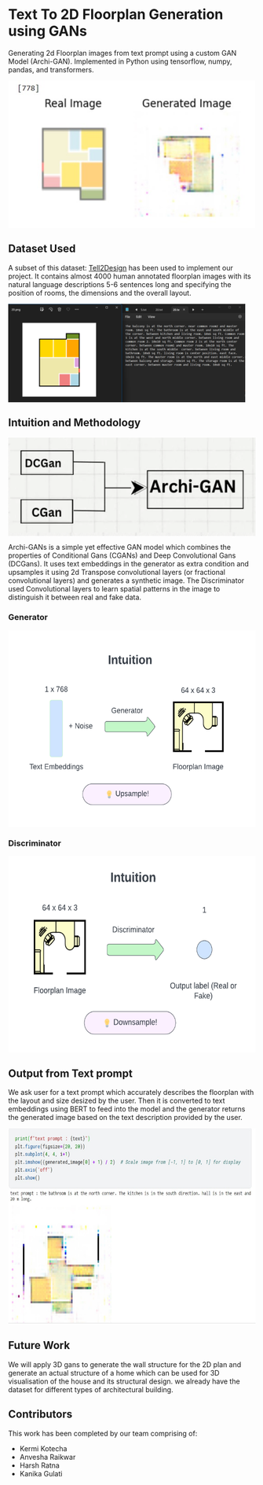 # Text To 2D Floorplan Generation using GANs

Generating 2d Floorplan images from text prompt using a custom GAN Model (Archi-GAN). Implemented in Python using tensorflow, numpy, pandas, and transformers.

<p align='center'><a href="https://github.com/Harsh-Ratna/Text-to-2d-Floorplan-Generation-using-GANs/blob/main/output%20images/real_vs_generated.jpg?raw=true" target="blank"><img align="center" src="https://github.com/Harsh-Ratna/Text-to-2d-Floorplan-Generation-using-GANs/blob/main/output%20images/real_vs_generated.jpg?raw=true" height="300" /></a></p>

## Dataset Used
A subset of this dataset: [Tell2Design](https://github.com/LengSicong/Tell2Design) has been used to implement our project. 
It contains almost 4000 human annotated floorplan images with its natural language descriptions 5-6 sentences long and specifying the position of rooms, the dimensions and the overall layout.

<a href="https://github.com/Harsh-Ratna/Text-to-2d-Floorplan-Generation-using-GANs/blob/main/Dataset/floorplan_image_with_text_description.png?raw=true" target="blank"><img align="center" src="https://github.com/Harsh-Ratna/Text-to-2d-Floorplan-Generation-using-GANs/blob/main/Dataset/floorplan_image_with_text_description.png?raw=true" height="200" /></a>


## Intuition and Methodology
<a href="https://github.com/Harsh-Ratna/Text-to-2d-Floorplan-Generation-using-GANs/blob/main/diagrams/Archi_gan_simple.png?raw=true" target="blank"><img align="center" src="https://github.com/Harsh-Ratna/Text-to-2d-Floorplan-Generation-using-GANs/blob/main/diagrams/Archi_gan_simple.png?raw=true" height="200" /></a>

Archi-GANs is a simple yet effective GAN model which  combines the properties of Conditional Gans (CGANs) and Deep Convolutional Gans (DCGans). It uses text embeddings in the generator as extra condition and upsamples it using 2d Transpose convolutional layers (or fractional convolutional layers) and generates a synthetic image.
The Discriminator used Convolutional layers to learn spatial patterns in the image to distinguish it between real and fake data.

### Generator
<a href="https://github.com/Harsh-Ratna/Text-to-2d-Floorplan-Generation-using-GANs/blob/main/diagrams/generator_logic_diagram.png?raw=true" target="blank"><img align="center" src="https://github.com/Harsh-Ratna/Text-to-2d-Floorplan-Generation-using-GANs/blob/main/diagrams/generator_logic_diagram.png?raw=true" height="400" /></a>
### Discriminator
<a href="https://github.com/Harsh-Ratna/Text-to-2d-Floorplan-Generation-using-GANs/blob/main/diagrams/discriminator_logic_diagram.png?raw=true" target="blank"><img align="center" src="https://github.com/Harsh-Ratna/Text-to-2d-Floorplan-Generation-using-GANs/blob/main/diagrams/discriminator_logic_diagram.png?raw=true" height="400" /></a>

## Output from Text prompt
We ask user for a text prompt which accurately describes the floorplan with the layout and size desized by the user. Then it is converted to text embeddings using BERT to feed into the model and the generator returns the generated image based on the text description provided by the user.

<a href="https://github.com/Harsh-Ratna/Text-to-2d-Floorplan-Generation-using-GANs/blob/main/output%20images/text_prompt.jpg?raw=true" target="blank"><img align="center" src="https://github.com/Harsh-Ratna/Text-to-2d-Floorplan-Generation-using-GANs/blob/main/output%20images/text_prompt.jpg?raw=true" height="400" /></a>

## Future Work
We will apply 3D gans to generate the wall structure for the 2D plan and generate an actual structure of a home which can be used for 3D visualisation of the house and its structural design.
we already have the dataset for different types of architectural building.

## Contributors
This work has been completed by our team comprising of:
- Kermi Kotecha
- Anvesha Raikwar
- Harsh Ratna
- Kanika Gulati

